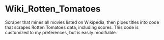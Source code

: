 # Wiki_Rotten_Tomatoes
Scraper that mines all movies listed on Wikipedia, then pipes titles into code that scrapes Rotten Tomatoes data, including scores. This code is customized to my preferences, but is easily modifiable. 
